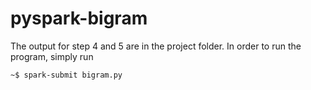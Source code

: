 # pyspark-bigram

The output for step 4 and 5 are in the project folder. In order to run the program, simply run

```console
~$ spark-submit bigram.py

```

